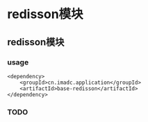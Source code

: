 # redisson模块

## redisson模块

### usage
~~~
<dependency>
    <groupId>cn.imadc.application</groupId>
    <artifactId>base-redisson</artifactId>
</dependency>
~~~

### TODO